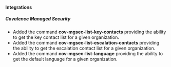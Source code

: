 
#### Integrations

##### Covalence Managed Security

- Added the command **cov-mgsec-list-key-contacts** providing the ability to get the key contact list for a given organization.
- Added the command **cov-mgsec-list-escalation-contacts** providing the ability to get the escalation contact list for a given organization.
- Added the command **cov-mgsec-list-language** providing the ability to get the default language for a given organization.
